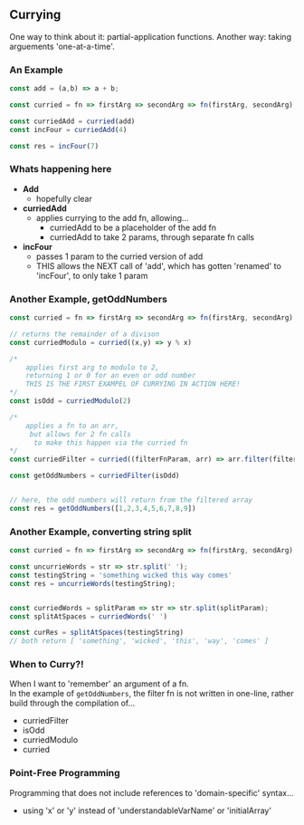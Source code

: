 ## Currying
One way to think about it: partial-application functions.
Another way: taking arguements 'one-at-a-time'.

### An Example
```js
const add = (a,b) => a + b;

const curried = fn => firstArg => secondArg => fn(firstArg, secondArg)

const curriedAdd = curried(add)
const incFour = curriedAdd(4)

const res = incFour(7)
```

### Whats happening here
 - **Add**
   - hopefully clear
 - **curriedAdd**
   - applies currying to the add fn, allowing...
     - curriedAdd to be a placeholder of the add fn
     - curriedAdd to take 2 params, through separate fn calls
 - **incFour**
   - passes 1 param to the curried version of add
   - THIS allows the NEXT call of 'add', which has gotten 'renamed' to 'incFour', to only take 1 param

### Another Example, getOddNumbers
```js
const curried = fn => firstArg => secondArg => fn(firstArg, secondArg)

// returns the remainder of a divison
const curriedModulo = curried((x,y) => y % x)

/*
	applies first arg to modulo to 2, 
	returning 1 or 0 for an even or odd number
	THIS IS THE FIRST EXAMPEL OF CURRYING IN ACTION HERE!
*/
const isOdd = curriedModulo(2)

/*
	applies a fn to an arr, 
	 but allows for 2 fn calls 
	  to make this happen via the curried fn
*/ 
const curriedFilter = curried((filterFnParam, arr) => arr.filter(filterFnParam))

const getOddNumbers = curriedFilter(isOdd)


// here, the odd numbers will return from the filtered array
const res = getOddNumbers([1,2,3,4,5,6,7,8,9])
```

### Another Example, converting string split
```js
const curried = fn => firstArg => secondArg => fn(firstArg, secondArg)

const uncurrieWords = str => str.split(' ');
const testingString = 'something wicked this way comes'
const res = uncurrieWords(testingString);


const curriedWords = splitParam => str => str.split(splitParam);
const splitAtSpaces = curriedWords(' ')

const curRes = splitAtSpaces(testingString)
// both return [ 'something', 'wicked', 'this', 'way', 'comes' ]
```


### When to Curry?!
When I want to 'remember' an argument of a fn.  
In the example of `getOddNumbers`, the filter fn is not written in one-line, rather build through the compilation of...
 - curriedFilter
 - isOdd
 - curriedModulo
 - curried

### Point-Free Programming
Programming that does not include references to 'domain-specific' syntax...
- using 'x' or 'y' instead of 'understandableVarName' or 'initialArray'

